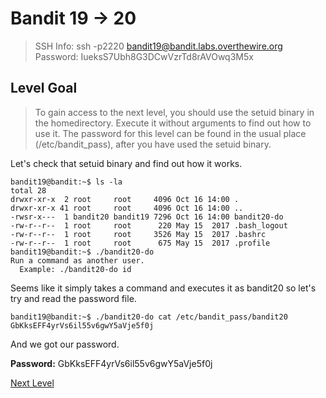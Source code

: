 
# Bandit 19 -> 20
> SSH Info: ssh -p2220 bandit19@bandit.labs.overthewire.org  
> Password: IueksS7Ubh8G3DCwVzrTd8rAVOwq3M5x


 ## Level Goal  
>To gain access to the next level, you should use the setuid binary in the homedirectory. Execute it without arguments to find out how to use it. The password for this level can be found in the usual place (/etc/bandit_pass), after you have used the setuid binary.

Let's check that setuid binary and find out how it works.

```
bandit19@bandit:~$ ls -la
total 28
drwxr-xr-x  2 root     root     4096 Oct 16 14:00 .
drwxr-xr-x 41 root     root     4096 Oct 16 14:00 ..
-rwsr-x---  1 bandit20 bandit19 7296 Oct 16 14:00 bandit20-do
-rw-r--r--  1 root     root      220 May 15  2017 .bash_logout
-rw-r--r--  1 root     root     3526 May 15  2017 .bashrc
-rw-r--r--  1 root     root      675 May 15  2017 .profile
bandit19@bandit:~$ ./bandit20-do 
Run a command as another user.
  Example: ./bandit20-do id     
```
Seems like it simply takes a command and executes it as bandit20 so let's try and read the password file.
```
bandit19@bandit:~$ ./bandit20-do cat /etc/bandit_pass/bandit20
GbKksEFF4yrVs6il55v6gwY5aVje5f0j
```
And we got our password.

**Password:** GbKksEFF4yrVs6il55v6gwY5aVje5f0j


[Next Level](../Bandit%2020%20--%2021/README.md)
